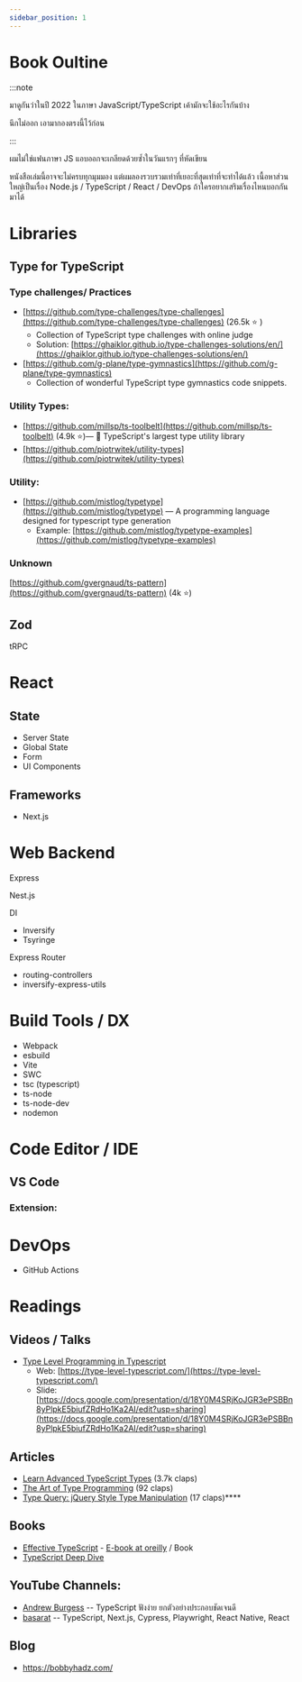 ```yaml
---
sidebar_position: 1
---
```


# Book Oultine

:::note

มาดูกันว่าในปี 2022 ในภาษา JavaScript/TypeScript เค้ามักจะใช้อะไรกันบ้าง

นึกไม่ออก เอามากองตรงนี้ไว้ก่อน

:::


ผมไม่ใช่แฟนภาษา JS แอบออกจะเกลียดด้วยซ้ำในวันแรกๆ ที่หัดเขียน

หนังสือเล่มนี้อาจจะไม่ครบทุกมุมมอง แต่ผมลองรวบรวมเท่าที่เยอะที่สุดเท่าที่จะทำได้แล้ว เนื้อหาส่วนใหญ่เป็นเรื่อง Node.js / TypeScript / React / DevOps ถ้าใครอยากเสริมเรื่องไหนบอกกันมาได้

# Libraries

## Type for TypeScript

### Type challenges/ Practices

- [https://github.com/type-challenges/type-challenges](https://github.com/type-challenges/type-challenges) (26.5k ⭐️ )
    - Collection of TypeScript type challenges with online judge
    - Solution: [https://ghaiklor.github.io/type-challenges-solutions/en/](https://ghaiklor.github.io/type-challenges-solutions/en/)
- [https://github.com/g-plane/type-gymnastics](https://github.com/g-plane/type-gymnastics)
    - Collection of wonderful TypeScript type gymnastics code snippets.

### Utility Types:

- [https://github.com/millsp/ts-toolbelt](https://github.com/millsp/ts-toolbelt) (4.9k ⭐️)— 👷 TypeScript's largest type utility library
- [https://github.com/piotrwitek/utility-types](https://github.com/piotrwitek/utility-types)

### Utility:

- [https://github.com/mistlog/typetype](https://github.com/mistlog/typetype) — A programming language designed for typescript type generation
    - Example: [https://github.com/mistlog/typetype-examples](https://github.com/mistlog/typetype-examples)

### Unknown

[https://github.com/gvergnaud/ts-pattern](https://github.com/gvergnaud/ts-pattern) (4k ⭐️)

## Zod

tRPC

# React

## State

- Server State
- Global State
- Form
- UI Components

## Frameworks

- Next.js

# Web Backend

Express

Nest.js

DI

- Inversify
- Tsyringe

Express Router

- routing-controllers
- inversify-express-utils

# Build Tools / DX

- Webpack
- esbuild
- Vite
- SWC
- tsc (typescript)
- ts-node
- ts-node-dev
- nodemon

# Code Editor / IDE

## VS Code

### Extension:

# DevOps

- GitHub Actions

# Readings

## Videos / Talks

- [Type Level Programming in Typescript](https://www.youtube.com/watch?reload=9&v=vGVvJuazs84)
    - Web: [https://type-level-typescript.com/](https://type-level-typescript.com/)
    - Slide: [https://docs.google.com/presentation/d/18Y0M4SRjKoJGR3ePSBBn8yPlpkE5biufZRdHo1Ka2AI/edit?usp=sharing](https://docs.google.com/presentation/d/18Y0M4SRjKoJGR3ePSBBn8yPlpkE5biufZRdHo1Ka2AI/edit?usp=sharing)

## Articles

- [Learn Advanced TypeScript Types](https://medium.com/free-code-camp/typescript-curry-ramda-types-f747e99744ab) (3.7k claps)
- [The Art of Type Programming](https://mistlog.medium.com/the-art-of-type-programming-cfd933bdfff7) (92 claps)
- [Type Query: jQuery Style Type Manipulation](https://mistlog.medium.com/type-query-jquery-style-type-manipulation-497ce26d93f) (17 claps)****

## Books

- [Effective TypeScript](https://effectivetypescript.com/) - [E-book at oreilly](https://learning.oreilly.com/library/view/effective-typescript/9781492053736/) / Book
- [TypeScript Deep Dive](https://basarat.gitbook.io/typescript/)

## YouTube Channels:
- [Andrew Burgess](https://www.youtube.com/c/andrew8088) -- TypeScript ฟังง่าย ยกตัวอย่างประกอบชัดเจนดี
- [basarat](https://www.youtube.com/@basarat) -- TypeScript, Next.js, Cypress, Playwright, React Native, React


## Blog
- https://bobbyhadz.com/